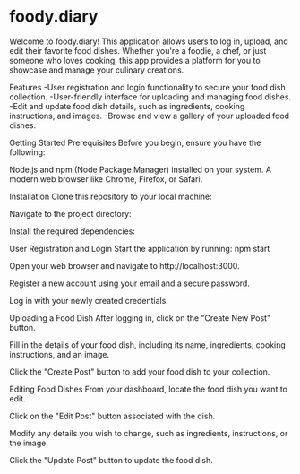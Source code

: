# foody.diary

Welcome to foody.diary! This application allows users to log in, upload, and edit their favorite food dishes. Whether you're a foodie, a chef, or just someone who loves cooking, this app provides a platform for you to showcase and manage your culinary creations.


Features
-User registration and login functionality to secure your food dish collection.
-User-friendly interface for uploading and managing food dishes.
-Edit and update food dish details, such as ingredients, cooking instructions, and images.
-Browse and view a gallery of your uploaded food dishes.

Getting Started
Prerequisites
Before you begin, ensure you have the following:

Node.js and npm (Node Package Manager) installed on your system.
A modern web browser like Chrome, Firefox, or Safari. 

Installation
Clone this repository to your local machine:

Navigate to the project directory:

Install the required dependencies:

User Registration and Login
Start the application by running: npm start

Open your web browser and navigate to http://localhost:3000.

Register a new account using your email and a secure password.

Log in with your newly created credentials.

Uploading a Food Dish
After logging in, click on the "Create New Post" button.

Fill in the details of your food dish, including its name, ingredients, cooking instructions, and an image.

Click the "Create Post" button to add your food dish to your collection.

Editing Food Dishes
From your dashboard, locate the food dish you want to edit.

Click on the "Edit Post" button associated with the dish.

Modify any details you wish to change, such as ingredients, instructions, or the image.

Click the "Update Post" button to update the food dish.



